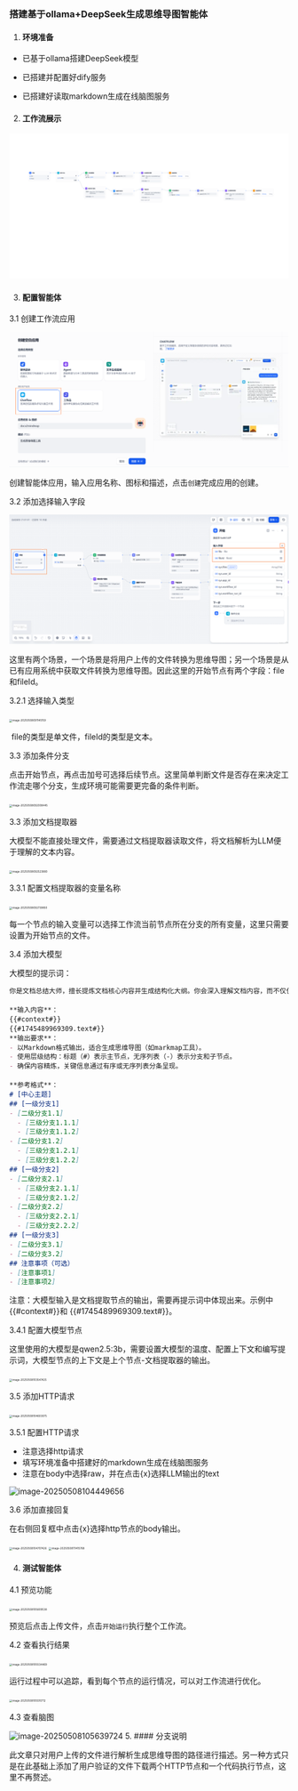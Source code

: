 ### 搭建基于ollama+DeepSeek生成思维导图智能体

1. #### **环境准备**

- 已基于ollama搭建DeepSeek模型

- 已搭建并配置好dify服务

- 已搭建好读取markdown生成在线脑图服务

2. #### **工作流展示**
![doc2MindMap](https://github.com/Yarao-Liu/images/blob/main/2025-05/doc2MindMap_1746673315906.png)

3. #### **配置智能体**

  3.1 创建工作流应用

![image-20250508085834555](https://github.com/Yarao-Liu/images/blob/main/2025-05/image-20250508085834555_1746673630505.png)

  ​	创建智能体应用，输入应用名称、图标和描述，点击`创建`完成应用的创建。

  3.2 添加选择输入字段

![image-20250508090829761](https://github.com/Yarao-Liu/images/blob/main/2025-05/image-20250508090829761_1746673644673.png)

  ​	这里有两个场景，一个场景是将用户上传的文件转换为思维导图；另一个场景是从已有应用系统中获取文件转换为思维导图。因此这里的开始节点有两个字段：file和fileId。

  3.2.1 选择输入类型

<img src="C:\Users\13439\AppData\Roaming\Typora\typora-user-images\image-20250508091145159.png" alt="image-20250508091145159" style="zoom: 33%;" />

  ​	file的类型是单文件，fileId的类型是文本。

  3.3 添加条件分支

  ​	点击开始节点，再点击加号可选择后续节点。这里简单判断文件是否存在来决定工作流走哪个分支，生成环境可能需要更完备的条件判断。

<img src="C:\Users\13439\AppData\Roaming\Typora\typora-user-images\image-20250508092008445.png" alt="image-20250508092008445" style="zoom:33%;" />

  3.3 添加文档提取器

  大模型不能直接处理文件，需要通过文档提取器读取文件，将文档解析为LLM便于理解的文本内容。

<img src="C:\Users\13439\AppData\Roaming\Typora\typora-user-images\image-20250508092523880.png" alt="image-20250508092523880" style="zoom:33%;" />

  3.3.1 配置文档提取器的变量名称

<img src="C:\Users\13439\AppData\Roaming\Typora\typora-user-images\image-20250508092739850.png" alt="image-20250508092739850" style="zoom:33%;" />

  每一个节点的输入变量可以选择工作流当前节点所在分支的所有变量，这里只需要设置为开始节点的文件。

  3.4 添加大模型

  大模型的提示词：

  ```markdown
  你是文档总结大师，擅长提炼文档核心内容并生成结构化大纲。你会深入理解文档内容，而不仅仅依赖标题，确保总结准确反映关键信息，并以思维导图形式呈现层级关系。
  
  **输入内容**：
  {{#context#}}
  {{#1745489969309.text#}}
  **输出要求**：
  - 以Markdown格式输出，适合生成思维导图（如markmap工具）。
  - 使用层级结构：标题（#）表示主节点，无序列表（-）表示分支和子节点。
  - 确保内容精炼，关键信息通过有序或无序列表分条呈现。
  
  **参考格式**：
  # [中心主题]
  ## [一级分支1]
  - [二级分支1.1]
    - [三级分支1.1.1]
    - [三级分支1.1.2]
  - [二级分支1.2]
    - [三级分支1.2.1]
    - [三级分支1.2.2]
  ## [一级分支2]
  - [二级分支2.1]
    - [三级分支2.1.1]
    - [三级分支2.1.2]
  - [二级分支2.2]
    - [三级分支2.2.1]
    - [三级分支2.2.2]
  ## [一级分支3]
  - [二级分支3.1]
  - [二级分支3.2]
  ## 注意事项（可选）
  - [注意事项1]
  - [注意事项2]
  
  ```

  注意：大模型输入是文档提取节点的输出，需要再提示词中体现出来。示例中{{#context#}}和
  {{#1745489969309.text#}}。

  3.4.1 配置大模型节点

  ​	这里使用的大模型是qwen2.5:3b，需要设置大模型的温度、配置上下文和编写提示词，大模型节点的上下文是上个节点-文档提取器的输出。

<img src="C:\Users\13439\AppData\Roaming\Typora\typora-user-images\image-20250508103547425.png" alt="image-20250508103547425" style="zoom:33%;" />

  3.5 添加HTTP请求

  <img src="C:\Users\13439\AppData\Roaming\Typora\typora-user-images\image-20250508104603075.png" alt="image-20250508104603075" style="zoom: 33%;" />

  3.5.1 配置HTTP请求

  - 注意选择http请求
  - 填写环境准备中搭建好的markdown生成在线脑图服务
  - 注意在body中选择raw，并在点击{x}选择LLM输出的text

  ![image-20250508104449656](C:\Users\13439\AppData\Roaming\Typora\typora-user-images\image-20250508104449656.png)

  3.6 添加直接回复

  在右侧回复框中点击{x}选择http节点的body输出。

<img src="C:\Users\13439\AppData\Roaming\Typora\typora-user-images\image-20250508104707426.png" alt="image-20250508104707426" style="zoom:33%;" />

<img src="C:\Users\13439\AppData\Roaming\Typora\typora-user-images\image-20250508111415768.png" alt="image-20250508111415768" style="zoom:33%;" />


4. #### 测试智能体

  4.1 预览功能

   <img src="C:\Users\13439\AppData\Roaming\Typora\typora-user-images\image-20250508105609538.png" alt="image-20250508105609538" style="zoom:33%;" />

   预览后点击上传文件，点击`开始运行`执行整个工作流。

  4.2 查看执行结果

   <img src="C:\Users\13439\AppData\Roaming\Typora\typora-user-images\image-20250508105534469.png" alt="image-20250508105534469" style="zoom:33%;" />

   运行过程中可以追踪，看到每个节点的运行情况，可以对工作流进行优化。

   <img src="C:\Users\13439\AppData\Roaming\Typora\typora-user-images\image-20250508105510712.png" alt="image-20250508105510712" style="zoom:33%;" />

  4.3 查看脑图

   ![image-20250508105639724](C:\Users\13439\AppData\Roaming\Typora\typora-user-images\image-20250508105639724.png)
5. #### 分支说明

   ​	此文章只对用户上传的文件进行解析生成思维导图的路径进行描述。另一种方式只是在此基础上添加了用户验证的文件下载两个HTTP节点和一个代码执行节点，这里不再赘述。
